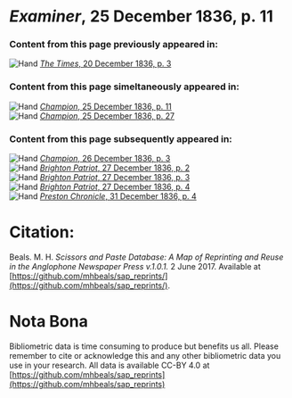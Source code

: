 # *Examiner*, 25 December 1836, p. 11  
  
### Content from this page previously appeared in:  
![Hand](http://scissorsandpaste.net/wp-content/uploads/2017/06/smallhandpointer.png) [*The Times*, 20 December 1836, p. 3](https://mhbeals.github.io/sap_html/The-Times/The-Times-20-December-1836-p-3)  
  
### Content from this page simeltaneously appeared in:  
![Hand](http://scissorsandpaste.net/wp-content/uploads/2017/06/smallhandpointer.png) [*Champion*, 25 December 1836, p. 11](https://mhbeals.github.io/sap_html/Champion/Champion-25-December-1836-p-11)  
![Hand](http://scissorsandpaste.net/wp-content/uploads/2017/06/smallhandpointer.png) [*Champion*, 25 December 1836, p. 27](https://mhbeals.github.io/sap_html/Champion/Champion-25-December-1836-p-27)  
  
### Content from this page subsequently appeared in:  
![Hand](http://scissorsandpaste.net/wp-content/uploads/2017/06/smallhandpointer.png) [*Champion*, 26 December 1836, p. 3](https://mhbeals.github.io/sap_html/Champion/Champion-26-December-1836-p-3)  
![Hand](http://scissorsandpaste.net/wp-content/uploads/2017/06/smallhandpointer.png) [*Brighton Patriot*, 27 December 1836, p. 2](https://mhbeals.github.io/sap_html/Brighton-Patriot/Brighton-Patriot-27-December-1836-p-2)  
![Hand](http://scissorsandpaste.net/wp-content/uploads/2017/06/smallhandpointer.png) [*Brighton Patriot*, 27 December 1836, p. 3](https://mhbeals.github.io/sap_html/Brighton-Patriot/Brighton-Patriot-27-December-1836-p-3)  
![Hand](http://scissorsandpaste.net/wp-content/uploads/2017/06/smallhandpointer.png) [*Brighton Patriot*, 27 December 1836, p. 4](https://mhbeals.github.io/sap_html/Brighton-Patriot/Brighton-Patriot-27-December-1836-p-4)  
![Hand](http://scissorsandpaste.net/wp-content/uploads/2017/06/smallhandpointer.png) [*Preston Chronicle*, 31 December 1836, p. 4](https://mhbeals.github.io/sap_html/Preston-Chronicle/Preston-Chronicle-31-December-1836-p-4)  


# Citation: 

Beals. M. H. *Scissors and Paste Database: A Map of Reprinting and Reuse in the Anglophone Newspaper Press v.1.0.1.* 2 June 2017. Available at [https://github.com/mhbeals/sap_reprints/](https://github.com/mhbeals/sap_reprints/). 

# Nota Bona

Bibliometric data is time consuming to produce but benefits us all. Please remember to cite or acknowledge this and any other bibliometric data you use in your research. All data is available CC-BY 4.0 at [https://github.com/mhbeals/sap_reprints](https://github.com/mhbeals/sap_reprints)